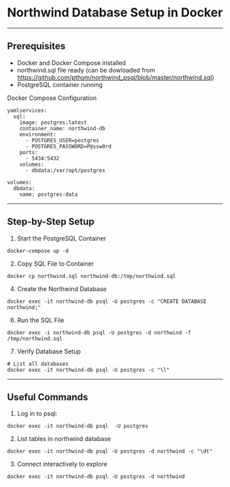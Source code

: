 # Northwind Database Setup in Docker
---
## Prerequisites

- Docker and Docker Compose installed
- northwind.sql file ready (can be dowloaded from https://github.com/pthom/northwind_psql/blob/master/northwind.sql)
- PostgreSQL container running
  
Docker Compose Configuration
``` 
yamlservices:
  sql:
    image: postgres:latest
    container_name: northwind-db
    environment:
      - POSTGRES_USER=postgres
      - POSTGRES_PASSWORD=P@ssw0rd
    ports:
      - 5434:5432
    volumes:
      - dbdata:/var/opt/postgres

volumes:
  dbdata:
    name: postgres-data

```
---

## Step-by-Step Setup
1. Start the PostgreSQL Container
``` shell
docker-compose up -d
```

2. Copy SQL File to Container
``` shell
docker cp northwind.sql northwind-db:/tmp/northwind.sql
```

4. Create the Northwind Database
``` shell
docker exec -it northwind-db psql -U postgres -c "CREATE DATABASE northwind;"
```

6. Run the SQL File
``` shell
docker exec -i northwind-db psql -U postgres -d northwind -f /tmp/northwind.sql
```

7. Verify Database Setup
``` shell
# List all databases
docker exec -it northwind-db psql -U postgres -c "\l"
```

---
## Useful Commands
1. Log in to psql:
```shell
docker exec -it northwind-db psql  -U postgres
```
2. List tables in northwind database
``` shell
docker exec -it northwind-db psql -U postgres -d northwind -c "\dt"
```

3. Connect interactively to explore
``` shell
docker exec -it northwind-db psql -U postgres -d northwind
````
